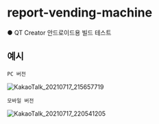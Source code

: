 # report-vending-machine
● QT Creator 안드로이드용 빌드 테스트

## 예시
	PC 버전
![KakaoTalk_20210717_215657719](https://user-images.githubusercontent.com/12112214/126037981-4c831de2-7446-4592-bf73-123364d14e1d.png)

	모바일 버전
![KakaoTalk_20210717_220541205](https://user-images.githubusercontent.com/12112214/126037962-cb89c540-2a4f-4bb4-97fe-ca630ee46490.png)



